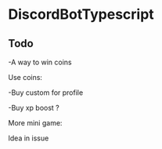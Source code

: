 # DiscordBotTypescript

## Todo

  -A way to win coins

Use coins:

  -Buy custom for profile

  -Buy xp boost ?

More mini game:

Idea in issue

